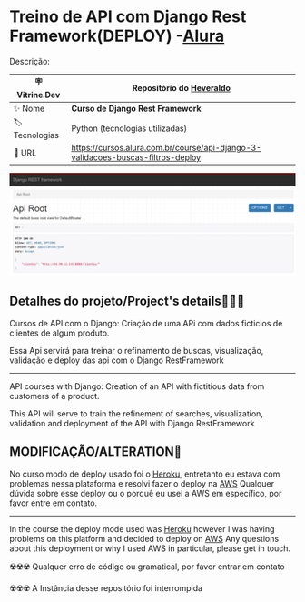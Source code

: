 # Treino de API com Django Rest Framework(DEPLOY) -[Alura](https://www.alura.com.br)

Descrição:

| :placard: Vitrine.Dev |    Repositório do [Heveraldo](https://www.linkedin.com/in/heveraldo-serra-7b3544200/)  |
| -------------  | --- |
| :sparkles: Nome        | **Curso de Django Rest Framework**
| :label: Tecnologias | Python (tecnologias utilizadas)
| :rocket: URL         | https://cursos.alura.com.br/course/api-django-3-validacoes-buscas-filtros-deploy

<!-- Inserir imagem com a #vitrinedev ao final do link -->
<p align="left"> <img src="https://github.com/Heveraldob12/API-Django-deploy/blob/master/Deploy-AWS.png" alt="heveraldob12"/> </p>


## Detalhes do projeto/Project's details👨🏾‍💻

Cursos de API com o Django:
Criação de uma APi com dados ficticios de clientes de algum produto.

Essa Api servirá para treinar o refinamento de buscas, visualização, validação e deploy das api com o Django RestFramework

---

API courses with Django: Creation of an API with fictitious data from customers of a product.

This API will serve to train the refinement of searches, visualization, validation and deployment of the API with Django RestFramework

## MODIFICAÇÃO/ALTERATION🚀
No curso modo de deploy usado foi o [Heroku](https://id.heroku.com), entretanto eu estava com problemas nessa plataforma e resolvi fazer o deploy na [AWS](https://aws.amazon.com/pt/console/)
Qualquer dúvida sobre esse deploy ou o porquê eu usei a AWS em específico, por favor entre em contato.

----

In the course the deploy mode used was [Heroku](https://id.heroku.com) however I was having problems on this platform and decided to deploy on [AWS](https://aws.amazon.com/pt/console/)
Any questions about this deployment or why I used AWS in particular, please get in touch.


☢️☢️☢️ Qualquer erro de código ou gramatical, por favor entrar em contato

☢️☢️☢️ A Instância desse repositório foi interrompida 
